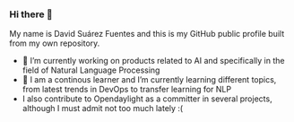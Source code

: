 ### Hi there 👋

<!--
**dsuarezf/dsuarezf** is a ✨ _special_ ✨ repository because its `README.md` (this file) appears on your GitHub profile. -->

My name is David Suárez Fuentes and this is my GitHub public profile built from my own repository.

- 🔭 I’m currently working on products related to AI and specifically in the field of Natural Language Processing
- 🌱 I am a continous learner and I’m currently learning different topics, from latest trends in DevOps to transfer learning for NLP
- I also contribute to Opendaylight as a committer in several projects, although I must admit not too much lately :(
